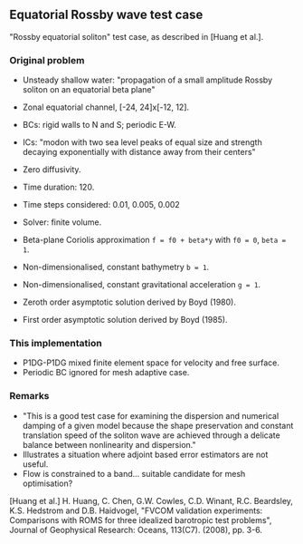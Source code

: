 ## Equatorial Rossby wave test case

"Rossby equatorial soliton" test case, as described in [Huang et al.].

### Original problem

* Unsteady shallow water: "propagation of a small amplitude Rossby soliton on an equatorial beta
  plane"
* Zonal equatorial channel, [-24, 24]x[-12, 12].
* BCs: rigid walls to N and S; periodic E-W.
* ICs: "modon with two sea level peaks of equal size and strength decaying exponentially with
  distance away from their centers"
* Zero diffusivity.
* Time duration: 120.
* Time steps considered: 0.01, 0.005, 0.002
* Solver: finite volume.

* Beta-plane Coriolis approximation `f = f0 + beta*y` with `f0 = 0`, `beta = 1`.
* Non-dimensionalised, constant bathymetry `b = 1`.
* Non-dimensionalised, constant gravitational acceleration `g = 1`.
* Zeroth order asymptotic solution derived by Boyd (1980).
* First order asymptotic solution derived by Boyd (1985).

### This implementation

* P1DG-P1DG mixed finite element space for velocity and free surface.
* Periodic BC ignored for mesh adaptive case.

### Remarks

* "This is a good test case for examining the dispersion and numerical damping of a given model
  because the shape preservation and constant translation speed of the soliton wave are achieved
  through a delicate balance between nonlinearity and dispersion."
* Illustrates a situation where adjoint based error estimators are not useful.
* Flow is constrained to a band... suitable candidate for mesh optimisation?

[Huang et al.] H. Huang, C. Chen, G.W. Cowles, C.D. Winant, R.C. Beardsley, K.S. Hedstrom and
D.B. Haidvogel, "FVCOM validation experiments: Comparisons with ROMS for three idealized barotropic
test problems", Journal of Geophysical Research: Oceans, 113(C7). (2008), pp. 3-6.
